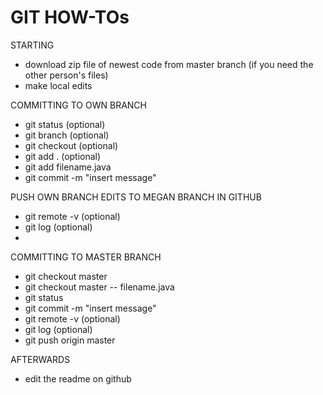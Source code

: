 # GIT HOW-TOs

STARTING
- download zip file of newest code from master branch (if you need the other person's files)
- make local edits

COMMITTING TO OWN BRANCH
- git status (optional)
- git branch (optional)
- git checkout (optional)
- git add . (optional)
- git add filename.java
- git commit -m "insert message"

PUSH OWN BRANCH EDITS TO MEGAN BRANCH IN GITHUB
- git remote -v (optional)
- git log (optional)
- 

COMMITTING TO MASTER BRANCH
- git checkout master
- git checkout master -- filename.java
- git status
- git commit -m "insert message"
- git remote -v (optional)
- git log (optional)
- git push origin master

AFTERWARDS
- edit the readme on github
